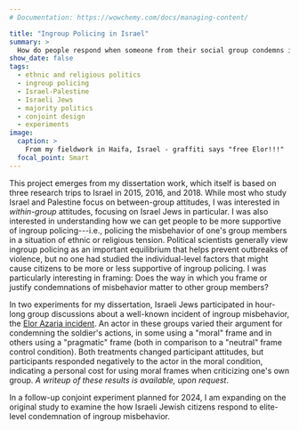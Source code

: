 ```yaml
---
# Documentation: https://wowchemy.com/docs/managing-content/

title: "Ingroup Policing in Israel"
summary: >
  How do people respond when someone from their social group condemns ingroup misbehavior? What factors can make people more receptive to this type of "ingroup policing?" My dissertation and follow-up research look at these questions focused in the context Israeli Jews.
show_date: false
tags:
  - ethnic and religious politics
  - ingroup policing
  - Israel-Palestine
  - Israeli Jews
  - majority politics
  - conjoint design
  - experiments
image:
  caption: >
    From my fieldwork in Haifa, Israel - graffiti says "free Elor!!!"
  focal_point: Smart
---
```

This project emerges from my dissertation work, which itself is based on three research trips to Israel in 2015, 2016, and 2018. While most who study Israel and Palestine focus on between-group attitudes, I was interested in *within-group* attitudes, focusing on Israel Jews in particular. I was also interested in understanding how we can get people to be more supportive of ingroup policing---i.e., policing the misbehavior of one's group members in a situation of ethnic or religious tension. Political scientists generally view ingroup policing as an important equilibrium that helps prevent outbreaks of violence, but no one had studied the individual-level factors that might cause citizens to be more or less supportive of ingroup policing. I was particularly interesting in framing: Does the way in which you frame or justify condemnations of misbehavior matter to other group members?

In two experiments for my dissertation, Israeli Jews participated in hour-long group discussions about a well-known incident of ingroup misbehavior, the [Elor Azaria incident](https://www.nytimes.com/2016/03/31/world/middleeast/israeli-dispute-over-solder-who-shot-palestinian.html). An actor in these groups varied their argument for condemning the soldier's actions, in some using a "moral" frame and in others using a "pragmatic" frame (both in comparison to a "neutral" frame control condition). Both treatments changed participant attitudes, but participants responded negatively to the actor in the moral condition, indicating a personal cost for using moral frames when criticizing one's own group. *A writeup of these results is available, upon request*.

In a follow-up conjoint experiment planned for 2024, I am expanding on the original study to examine the how Israeli Jewish citizens respond to elite-level condemnation of ingroup misbehavior.
